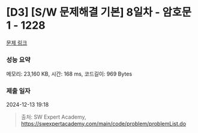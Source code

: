 # [D3] [S/W 문제해결 기본] 8일차 - 암호문1 - 1228 

[문제 링크](https://swexpertacademy.com/main/code/problem/problemDetail.do?contestProbId=AV14w-rKAHACFAYD) 

### 성능 요약

메모리: 23,160 KB, 시간: 168 ms, 코드길이: 969 Bytes

### 제출 일자

2024-12-13 19:18



> 출처: SW Expert Academy, https://swexpertacademy.com/main/code/problem/problemList.do